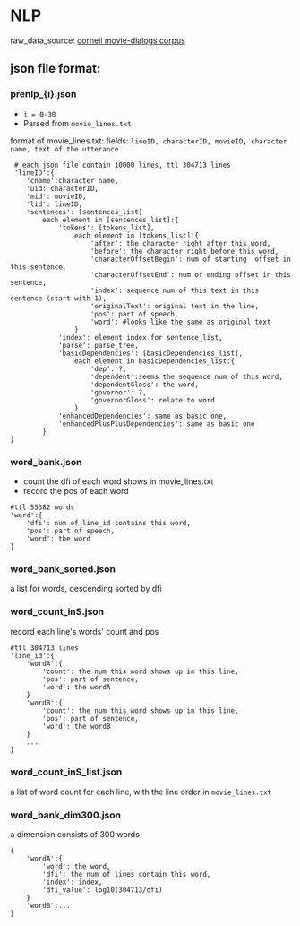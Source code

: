 # NLP

raw_data_source: [cornell movie-dialogs corpus](https://www.cs.cornell.edu/~cristian/Cornell_Movie-Dialogs_Corpus.html)

## json file format:
### prenlp_{i}.json

* ```i = 0-30```
* Parsed from ```movie_lines.txt```

 format of movie_lines.txt:
 fields: 
 ```lineID, characterID, movieID, character name, text of the utterance```
```
 # each json file contain 10000 lines, ttl 304713 lines
 'lineID':{
 	'cname':character name,
	'uid: characterID,
	'mid': movieID,
	'lid': lineID,
	'sentences': [sentences_list]
		each element in [sentences_list]:{
			'tokens': [tokens_list],
				each element in [tokens_list]:{
					'after': the character right after this word,
					'before': the character right before this word,
					'characterOffsetBegin': num of starting  offset in this sentence,
					'characterOffsetEnd': num of ending offset in this sentence,
					'index': sequence num of this text in this sentence (start with 1),
					'originalText': original text in the line,
					'pos': part of speech,
					'word': #looks like the same as original text
				}
			'index': element index for sentence_list,
			'parse': parse_tree,
			'basicDependencies': [basicDependencies_list],
				each element in basicDependencies_list:{
					'dep': ?,
					'dependent':seems the sequence num of this word,
					'dependentGloss': the word,
					'governor': ?,
					'governorGloss': relate to word
				}
			'enhancedDependencies': same as basic one,
			'enhancedPlusPlusDependencies': same as basic one
		}
}
```
### word_bank.json
* count the dfi of each word shows in movie_lines.txt
* record the pos of each word
```
#ttl 55382 words
'word':{
	'dfi': num of line_id contains this word,
	'pos': part of speech,
	'word': the word
}
```
### word_bank_sorted.json
a list for words, descending sorted by dfi

### word_count_inS.json
record each line's words' count and pos
```
#ttl 304713 lines
'line_id':{
	'wordA':{
		'count': the num this word shows up in this line,
		'pos': part of sentence,
		'word': the wordA
	}
	'wordB':{
		'count': the num this word shows up in this line,
		'pos': part of sentence,
		'word': the wordB
	}
	...
}
```
### word_count_inS_list.json
a list of word count for each line, with the line order in ```movie_lines.txt```

### word_bank_dim300.json
a dimension consists of 300 words
```
{
	'wordA':{
		'word': the word,
		'dfi': the num of lines contain this word,
		'index': index,
		'dfi_value': log10(304713/dfi)
	}
	'wordB':...
}
```

